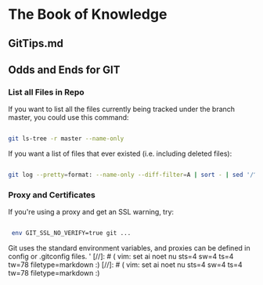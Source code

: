 # The Book of Knowledge

## GitTips.md

## Odds and Ends for GIT

### List all Files in Repo

If you want to list all the files currently being tracked under the
branch master, you could use this command:

``` bash

git ls-tree -r master --name-only

```

If you want a list of files that ever existed (i.e. including deleted files):

``` bash

git log --pretty=format: --name-only --diff-filter=A | sort - | sed '/^$/d'

```

### Proxy and Certificates

If you're using a proxy and get an SSL warning, try:

``` bash

 env GIT_SSL_NO_VERIFY=true git ...

```

Git uses the standard environment variables, and proxies can be defined in
config or .gitconfig files.
'
[//]: # ( vim: set ai noet nu sts=4 sw=4 ts=4 tw=78 filetype=markdown :)
[//]: # ( vim: set ai noet nu sts=4 sw=4 ts=4 tw=78 filetype=markdown :)
